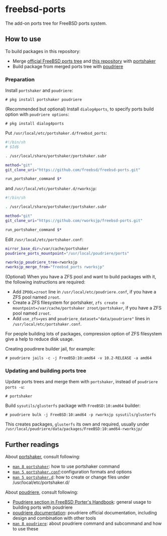 # freebsd-ports

The add-on ports tree for FreeBSD ports system.

## How to use

To build packages in this repository:

- Merge [official FreeBSD ports tree](https://github.com/freebsd/freebsd-ports.git) and [this repository](https://github.com/rworksjp/freebsd-ports.git) with [portshaker](https://github.com/smortex/portshaker)
- Build package from merged ports tree with [poudriere](https://github.com/freebsd/poudriere)

### Preparation

Install `portshaker` and `poudriere`:

```console
# pkg install portshaker poudriere
```

(Recommended but optional) Install `dialog4ports`, to specify ports build option with `poudriere options`:

```console
# pkg install dialog4ports
```

Put `/usr/local/etc/portshaker.d/freebsd_ports`:

```sh
#!/bin/sh
# $Id$

. /usr/local/share/portshaker/portshaker.subr

method="git"
git_clone_uri="https://github.com/freebsd/freebsd-ports.git"

run_portshaker_command $*
```

and `/usr/local/etc/portshaker.d/rworksjp`:

```sh
#!/bin/sh

. /usr/local/share/portshaker/portshaker.subr

method="git"
git_clone_uri="https://github.com/rworksjp/freebsd-ports.git"

run_portshaker_command $*
```

Edit `/usr/local/etc/portshaker.conf`:

```sh
mirror_base_dir=/var/cache/portshaker
poudriere_ports_mountpoint="/usr/local/poudriere/ports"

rworksjp_poudriere_tree=rworksjp
rworksjp_merge_from="freebsd_ports rworksjp"
```

(Optional) When you have a ZFS pool and want to build packages with it, the following instructions are required:

- Add `ZPOOL=zroot` line in `/usr/local/etc/poudriere.conf`, if you have a ZFS pool named `zroot`.
- Create a ZFS filesystem for portshaker, `zfs create -o mountpoint=/var/cache/portshaker zroot/portshaker`, if you have a ZFS pool named `zroot`.
- Add `use_zfs=yes` and `poudriere_dataset="data/poudriere"` lines in `/usr/local/etc/portshaker.conf`.

For people building lots of packages, compression option of ZFS filesystem give a help to reduce disk usage.

Creating poudirere builder jail, for example:

```console
# poudriere jails -c -j FreeBSD:10:amd64 -v 10.2-RELEASE -a amd64
```

### Updating and building ports tree

Update ports trees and merge them with `portshaker`, instead of `poudriere ports -u`:

```console
# portshaker
```

Build `sysutils/glusterfs` package with `FreeBSD:10:amd64` builder:

```console
# poudriere bulk -j FreeBSD:10:amd64 -p rworksjp sysutils/glusterfs
```

This creates packages, `glusterfs` its own and required, usually under `/usr/local/poudriere/data/packages/FreeBSD:10:amd64-rworksjp/`

## Further readings

About [portshaker](https://github.com/smortex/portshaker), consult following:

- [`man 8 portshaker`](https://www.freebsd.org/cgi/man.cgi?query=portshaker&apropos=0&sektion=8&manpath=FreeBSD+10.2-RELEASE+and+Ports&arch=default&format=html): how to use portshaker command
- [`man 5 portshaker.conf`](https://www.freebsd.org/cgi/man.cgi?query=portshaker.conf&sektion=5&apropos=0&manpath=FreeBSD+10.2-RELEASE+and+Ports):configuration formats and options
- [`man 5 portshaker.d`](https://www.freebsd.org/cgi/man.cgi?query=portshaker.d&sektion=5&apropos=0&manpath=FreeBSD+10.2-RELEASE+and+Ports): how to create or change files under /usr/local/etc/portshaker.d/

About [poudriere](https://github.com/freebsd/poudriere), consult following:

- [Poudriere section in FreeBSD Porter's Handbook](https://www.freebsd.org/doc/en/books/porters-handbook/testing-poudriere.html): general usage to building ports with poudriere
- [poudriere documentation](https://github.com/freebsd/poudriere/wiki): poudriere official documentation, including design and combination with other tools
- [`man 8 poudriere`](https://www.freebsd.org/cgi/man.cgi?query=poudriere&apropos=0&sektion=8&manpath=FreeBSD+10.2-RELEASE+and+Ports&arch=default&format=html): about poudriere command and subcommand and how to use these
